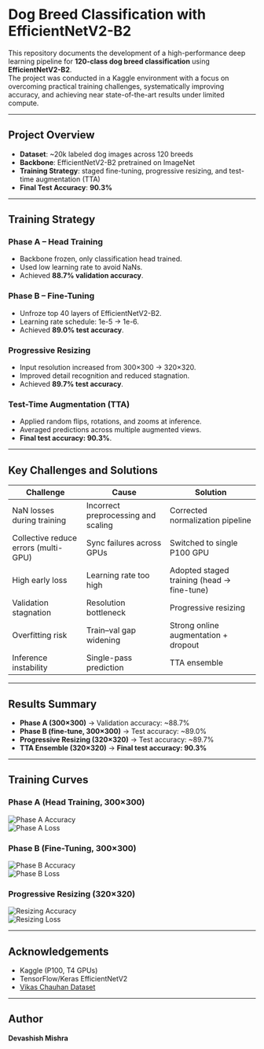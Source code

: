 # Dog Breed Classification with EfficientNetV2-B2

This repository documents the development of a high-performance deep learning pipeline for **120-class dog breed classification** using **EfficientNetV2-B2**.  
The project was conducted in a Kaggle environment with a focus on overcoming practical training challenges, systematically improving accuracy, and achieving near state-of-the-art results under limited compute.

---

## Project Overview
- **Dataset**: ~20k labeled dog images across 120 breeds  
- **Backbone**: EfficientNetV2-B2 pretrained on ImageNet  
- **Training Strategy**: staged fine-tuning, progressive resizing, and test-time augmentation (TTA)  
- **Final Test Accuracy**: **90.3%**

---

## Training Strategy

### Phase A – Head Training
- Backbone frozen, only classification head trained.  
- Used low learning rate to avoid NaNs.  
- Achieved **88.7% validation accuracy**.  

### Phase B – Fine-Tuning
- Unfroze top 40 layers of EfficientNetV2-B2.  
- Learning rate schedule: 1e-5 → 1e-6.  
- Achieved **89.0% test accuracy**.  

### Progressive Resizing
- Input resolution increased from 300×300 → 320×320.  
- Improved detail recognition and reduced stagnation.  
- Achieved **89.7% test accuracy**.  

### Test-Time Augmentation (TTA)
- Applied random flips, rotations, and zooms at inference.  
- Averaged predictions across multiple augmented views.  
- **Final test accuracy: 90.3%**.

---

## Key Challenges and Solutions

| Challenge | Cause | Solution |
|-----------|-------|----------|
| NaN losses during training | Incorrect preprocessing and scaling | Corrected normalization pipeline |
| Collective reduce errors (multi-GPU) | Sync failures across GPUs | Switched to single P100 GPU |
| High early loss | Learning rate too high | Adopted staged training (head → fine-tune) |
| Validation stagnation | Resolution bottleneck | Progressive resizing |
| Overfitting risk | Train–val gap widening | Strong online augmentation + dropout |
| Inference instability | Single-pass prediction | TTA ensemble |

---

## Results Summary

- **Phase A (300×300)** → Validation accuracy: ~88.7%  
- **Phase B (fine-tune, 300×300)** → Test accuracy: ~89.0%  
- **Progressive Resizing (320×320)** → Test accuracy: ~89.7%  
- **TTA Ensemble (320×320)** → **Final test accuracy: 90.3%**

---

## Training Curves

### Phase A (Head Training, 300×300)
![Phase A Accuracy](https://github.com/user-attachments/assets/9101aafc-38a6-495e-aef6-f95e0cb04b7b)  
![Phase A Loss](https://github.com/user-attachments/assets/b0832729-832d-46b8-9592-8c26a55183ff)  

### Phase B (Fine-Tuning, 300×300)
![Phase B Accuracy](https://github.com/user-attachments/assets/098a9dcd-89d5-47fa-a1ff-4f4ac0fadfa1)  
![Phase B Loss](https://github.com/user-attachments/assets/0512598d-9eb6-4f14-a5c0-d7d0e89503b6)  

### Progressive Resizing (320×320)
![Resizing Accuracy](https://github.com/user-attachments/assets/492c68af-7dc5-4819-a9c2-4314d11688bc)  
![Resizing Loss](https://github.com/user-attachments/assets/37553d1d-3dc1-4812-8a7a-ebfbbc90e7ae)  

---

## Acknowledgements
- Kaggle (P100, T4 GPUs)  
- TensorFlow/Keras EfficientNetV2  
- [Vikas Chauhan Dataset](https://www.kaggle.com/datasets/vikaschauhan734/120-dog-breed-image-classification/data)  

---

## Author
**Devashish Mishra**  

